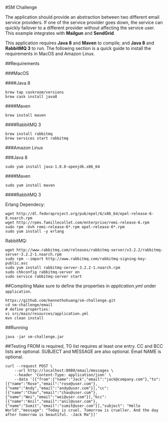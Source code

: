 #SM Challenge

The application should provide an abstraction between two different email service providers. If one of the service provider goes down, the service can quickly failover to a different provider without affecting the service user. This example integrates with **Mailgun** and **SendGrid**.

This application requires **Java 8** and **Maven** to compile; and **Java 8** and **RabbitMQ 3** to run. The following section is a quick guide to install the requirements in MacOS and Amazon Linux.

##Requirements

###MacOS

####Java 8
```
brew tap caskroom/versions
brew cask install java8
```

####Maven
```
brew install maven
```

####RabbitMQ 3
```
brew install rabbitmq
brew services start rabbitmq
```

###Amazon Linux

###Java 8
```
sudo yum install java-1.8.0-openjdk.x86_64
```

####Maven
```
sudo yum install maven
```

####RabbitMQ 3

Erlang Dependecy:

```
wget http://dl.fedoraproject.org/pub/epel/6/x86_64/epel-release-6-8.noarch.rpm
wget http://rpms.famillecollet.com/enterprise/remi-release-6.rpm
sudo rpm -Uvh remi-release-6*.rpm epel-release-6*.rpm
sudo yum install -y erlang
```

RabbitMQ:

```
wget http://www.rabbitmq.com/releases/rabbitmq-server/v3.2.2/rabbitmq-server-3.2.2-1.noarch.rpm
sudo rpm --import http://www.rabbitmq.com/rabbitmq-signing-key-public.asc
sudo yum install rabbitmq-server-3.2.2-1.noarch.rpm
sudo chkconfig rabbitmq-server on
sudo service rabbitmq-server start
```

##Compiling
Make sure to define the properties in *application.yml* under `application`.

```
https://github.com/kennethohuang/sm-challenge.git
cd sm-challenge/email
# define properties:
vi src/main/resources/application.yml
mvn clean install
```

##Running

```
java -jar sm-challenge.jar
```

##Testing
FROM is required, TO list requires at least one entry. CC and BCC lists are optional. SUBJECT and MESSAGE are also optional. Email NAME is optional.

```
curl --request POST \
	--url http://localhost:8080/email/messages \
	--header 'Content-Type: application/json' \
	--data '[{"from":{"name":"Jack","email":"jack@company.com"},"to":[{"name":"Rose","email":"rose@user.com"},{"name":"Andy","email":"andy@user.com"}],"cc":[{"name":"Chau","email":"chau@user.com"},{"name":"Wei","email":"wei@user.com"}],"bcc":[{"name":"Anil","email":"anil@user.com"},{"name":"Sumit","email":"sumit@user.com"}],"subject": "Hello World","message": "Today is cruel. Tomorrow is crueller. And the day after tomorrow is beautiful. -Jack Ma"}]'
```